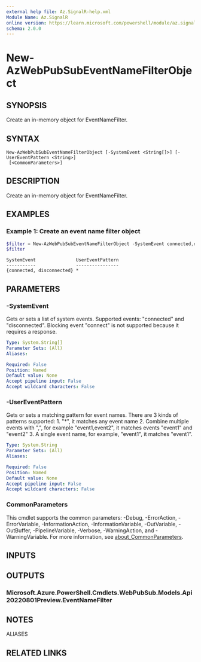```yaml
---
external help file: Az.SignalR-help.xml
Module Name: Az.SignalR
online version: https://learn.microsoft.com/powershell/module/az.signalr/new-azwebpubsubeventnamefilterobject
schema: 2.0.0
---
```


# New-AzWebPubSubEventNameFilterObject

## SYNOPSIS
Create an in-memory object for EventNameFilter.

## SYNTAX

```
New-AzWebPubSubEventNameFilterObject [-SystemEvent <String[]>] [-UserEventPattern <String>]
 [<CommonParameters>]
```

## DESCRIPTION
Create an in-memory object for EventNameFilter.

## EXAMPLES

### Example 1: Create an event name filter object
```powershell
$filter = New-AzWebPubSubEventNameFilterObject -SystemEvent connected,disconnected -UserEventPattern *
$filter
```

```output
SystemEvent               UserEventPattern
-----------               ----------------
{connected, disconnected} *
```

## PARAMETERS

### -SystemEvent
Gets or sets a list of system events.
Supported events: "connected" and "disconnected".
Blocking event "connect" is not supported because it requires a response.

```yaml
Type: System.String[]
Parameter Sets: (All)
Aliases:

Required: False
Position: Named
Default value: None
Accept pipeline input: False
Accept wildcard characters: False
```

### -UserEventPattern
Gets or sets a matching pattern for event names.
        There are 3 kinds of patterns supported:
            1.
"*", it matches any event name
            2.
Combine multiple events with ",", for example "event1,event2", it matches events "event1" and "event2"
            3.
A single event name, for example, "event1", it matches "event1".

```yaml
Type: System.String
Parameter Sets: (All)
Aliases:

Required: False
Position: Named
Default value: None
Accept pipeline input: False
Accept wildcard characters: False
```

### CommonParameters
This cmdlet supports the common parameters: -Debug, -ErrorAction, -ErrorVariable, -InformationAction, -InformationVariable, -OutVariable, -OutBuffer, -PipelineVariable, -Verbose, -WarningAction, and -WarningVariable. For more information, see [about_CommonParameters](http://go.microsoft.com/fwlink/?LinkID=113216).

## INPUTS

## OUTPUTS

### Microsoft.Azure.PowerShell.Cmdlets.WebPubSub.Models.Api20220801Preview.EventNameFilter

## NOTES

ALIASES

## RELATED LINKS
